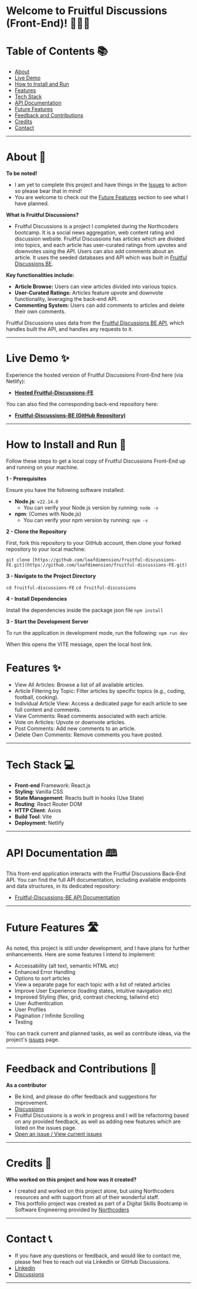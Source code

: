 # Welcome to Fruitful Discussions (Front-End)! 🍓🥝🍍

# Table of Contents 📚

- [About](#about)
- [Live Demo](#live-demo)
- [How to Install and Run](#how-to-install-and-run)
- [Features](#features)
- [Tech Stack](#tech-stack)
- [API Documentation](#api-documentation)
- [Future Features](#future-features)
- [Feedback and Contributions](#feedback-and-contributions)
- [Credits](#credits)
- [Contact](#contact)

---

<a id="about"></a>

# About 📝

**To be noted!**

- I am yet to complete this project and have things in the [Issues](https://github.com/loafdimension/fruitful-discussions-FE/issues) to action so please bear that in mind!
- You are welcome to check out the [Future Features](#future-features) section to see what I have planned.

**What is Fruitful Discussions?**

- Fruitful Discussions is a project I completed during the Northcoders bootcamp. It is a social news aggregation, web content rating and discussion website. Fruitful Discussions has articles which are divided into topics, and each article has user-curated ratings from upvotes and downvotes using the API. Users can also add comments about an article. It uses the seeded databases and API which was built in [Fruitful Discussions BE](https://github.com/loafdimension/fruitful-discussions-BE).

**Key functionalities include:**

- **Article Browse:** Users can view articles divided into various topics.
- **User-Curated Ratings:** Articles feature upvote and downvote functionality, leveraging the back-end API.
- **Commenting System:** Users can add comments to articles and delete their own comments.

Fruitful Discussions uses data from the [Fruitful Discussions BE API](https://github.com/loafdimension/fruitful-discussions-BE), which handles built the API, and handles any requests to it.

---

<a id="live-demo"></a>

# Live Demo ✨

Experience the hosted version of Fruitful Discussions Front-End here (via Netlify):

- **[Hosted Fruitful-Discussions-FE](https://fruitful-discussions.netlify.app/)**

You can also find the corresponding back-end repository here:

- **[Fruitful-Discussions-BE (GitHub Repository)](https://github.com/loafdimension/fruitful-discussions-BE)**

---

<a id="how-to-install-and-run"></a>

# How to Install and Run 🚀

Follow these steps to get a local copy of Fruitful Discussions Front-End up and running on your machine.

**1 - Prerequisites**

Ensure you have the following software installed:

- **Node.js**: `v22.14.0`
  - You can verify your Node.js version by running: `node -v`
- **npm**: (Comes with Node.js)
  - You can verify your npm version by running: `npm -v`

**2 - Clone the Repository**

First, fork this repository to your GitHub account, then clone your forked repository to your local machine:

```
git clone [https://github.com/loafdimension/fruitful-discussions-FE.git](https://github.com/loafdimension/fruitful-discussions-FE.git)
```

**3 - Navigate to the Project Directory**

`cd fruitful-discussions-FE`
`cd fruitful-discussions`

**4 - Install Dependencies**

Install the dependencies inside the package json file
`npm install`

**3 - Start the Development Server**

To run the application in development mode, run the following:
`npm run dev`

When this opens the VITE message, open the local host link.

<a id="features"></a>

# Features ✨

- View All Articles: Browse a list of all available articles.
- Article Filtering by Topic: Filter articles by specific topics (e.g., coding, football, cooking).
- Individual Article View: Access a dedicated page for each article to see full content and comments.
- View Comments: Read comments associated with each article.
- Vote on Articles: Upvote or downvote articles.
- Post Comments: Add new comments to an article.
- Delete Own Comments: Remove comments you have posted.

---

<a id="tech-stack"></a>

# Tech Stack 💻

- **Front-end** Framework: React.js
- **Styling**: Vanilla CSS
- **State Management**: Reacts built in hooks (Use State)
- **Routing**: React Router DOM
- **HTTP Client**: Axios
- **Build Tool**: Vite
- **Deployment**: Netlify

---

<a id="api-documentation"></a>

# API Documentation 🕮

This front-end application interacts with the Fruitful Discussions Back-End API. You can find the full API documentation, including available endpoints and data structures, in its dedicated repository:

- [Fruitful-Discussions-BE API Documentation](https://github.com/loafdimension/fruitful-discussions-BE?tab=readme-ov-file#documentation)

---

<a id="future-features"></a>

# Future Features 🛣️

As noted, this project is still under development, and I have plans for further enhancements. Here are some features I intend to implement:

- Accessability (alt text, semantic HTML etc)
- Enhanced Error Handling
- Options to sort articles
- View a separate page for each topic with a list of related articles
- Improve User Experience (loading states, intuitive navigation etc)
- Improved Styling (flex, grid, contrast checking, tailwind etc)
- User Authentication
- User Profiles
- Pagination / Infinite Scrolling
- Testing

You can track current and planned tasks, as well as contribute ideas, via the project's [issues](https://github.com/loafdimension/fruitful-discussions-FE/issues) page.

---

<a id="feedback-and-contributions"></a>

# Feedback and Contributions 🤝

**As a contributor**

- Be kind, and please do offer feedback and suggestions for improvement.
- [Discussions](https://github.com/loafdimension/fruitful-discussions-FE/discussions)
- Fruitful Discussions is a work in progress and I will be refactoring based on any provided feedback, as well as adding new features which are listed on the issues page.
- [Open an issue / View current issues](https://github.com/loafdimension/fruitful-discussions-FE/issues)

---

<a id="credits"></a>

# Credits 🎥

**Who worked on this project and how was it created?**

- I created and worked on this project alone, but using Northcoders resources and with support from all of their wonderful staff.
- This portfolio project was created as part of a Digital Skills Bootcamp in Software Engineering provided by [Northcoders](https://northcoders.com/)

---

<a id="contact"></a>

# Contact 📞

- If you have any questions or feedback, and would like to contact me, please feel free to reach out via LinkedIn or GitHub Discussions.
- [Linkedin](https://www.linkedin.com/in/morgan-hewitt-8a68041ab/)
- [Discussions](https://github.com/loafdimension/fruitful-discussions-FE/discussions)

---
